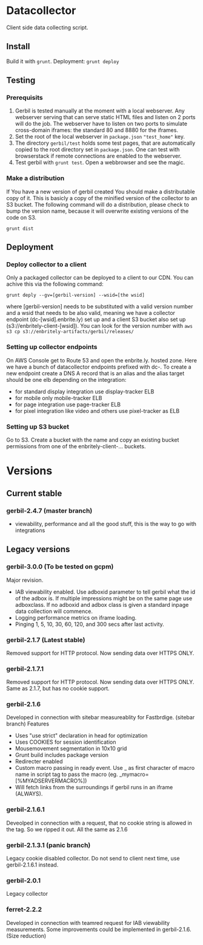 # Datacollector
Client side data collecting script.

## Install
Build it with `grunt`.
Deployment: `grunt deploy`

## Testing

### Prerequisits
1. Gerbil is tested manually at the moment with a local webserver. Any webserver serving that can serve static HTML files and listen on 2 ports will do the job. The webserver have to listen on two ports to simulate cross-domain iframes: the standard 80 and 8880 for the iframes.
2. Set the root of the local webserver in `package.json` `"test_home"` key. 
3. The directory `gerbil/test` holds some test pages, that are automatically copied to the root directory set in `package.json`. One can test with browserstack if remote connections are enabled to the webserver. 
4. Test gerbil with `grunt test`. Open a webbrowser and see the magic.

### Make a distribution
If You have a new version of gerbil created You should make a distributable copy of it. This is basicly a copy of the minified version of the collector to an S3 bucket. The following command will do a distribution, please check to bump the version name, because it will overwrite existing versions of the code on S3.

```
grunt dist
```

## Deployment

### Deploy collector to a client
Only a packaged collector can be deployed to a client to our CDN. You can achive this via the following command:

```
grunt deply --gv=[gerbil-version] --wsid=[the wsid]
```

where [gerbil-version] needs to be substituted with a valid version number and a wsid that needs to be also valid, meaning we have a collector endpoint (dc-[wsid].enbrite.ly) set up and a client S3 bucket also set up (s3://enbritely-client-[wsid]). You can look for the version number with `aws s3 cp s3://enbritely-artifacts/gerbil/releases/`

### Setting up collector endpoints

On AWS Console get to Route 53 and open the enbrite.ly. hosted zone. Here we have a bunch of datacollector endpoints prefixed with dc-. To create a new endpoint create a DNS A record that is an alias and the alias target should be one elb depending on the integration:
- for standard display integration use display-tracker ELB
- for mobile only mobile-tracker ELB
- for page integration use page-tracker ELB
- for pixel integration like video and others use pixel-tracker as ELB

### Setting up S3 bucket

Go to S3. Create a bucket with the name and copy an existing bucket permissions from one of the enbritely-client-... buckets.

# Versions

## Current stable

### gerbil-2.4.7 (master branch)
- viewability, performance and all the good stuff, this is the way to go with integrations

## Legacy versions

### gerbil-3.0.0 (To be tested on gcpm)
Major revision. 
- IAB viewability enabled. Use adboxid parameter to tell gerbil what the id of the adbox is. If multiple impressions might be on the same page use adboxclass. If no adboxid and adbox class is given a standard inpage data collection will commence.
- Logging performance metrics on iframe loading.
- Pinging 1, 5, 10, 30, 60, 120, and 300 secs after last activity.

### gerbil-2.1.7 (Latest stable)
Removed support for HTTP protocol. Now sending data over HTTPS ONLY.

### gerbil-2.1.7.1
Removed support for HTTP protocol. Now sending data over HTTPS ONLY. Same as 2.1.7, but has no cookie support.

### gerbil-2.1.6
Developed in connection with sitebar measureablity for Fastbrdige. (sitebar branch)
Features 
- Uses "use strict" declaration in head for optimization
- Uses COOKIES for session identification
- Mousemovement segmentation in 10x10 grid
- Grunt build includes package version
- Redirecter enabled
- Custom macro passing in ready event. Use _ as first character of macro name in script tag to pass the macro (eg. _mymacro=[%MYADSERVERMACRO%])
- Will fetch links from the surroundings if gerbil runs in an iframe (ALWAYS).

### gerbil-2.1.6.1 
Deveolped in connection with a request, that no cookie string is allowed in the tag. So we ripped it out.
All the same as 2.1.6

### gerbil-2.1.3.1 (panic branch)
Legacy cookie disabled collector. Do not send to client next time, use gerbil-2.1.6.1 instead.

### gerbil-2.0.1
Legacy collector

### ferret-2.2.2
Developed in connection with teamred request for IAB viewability measurements. Some improvements could be implemented in gerbil-2.1.6.(Size reduction)

